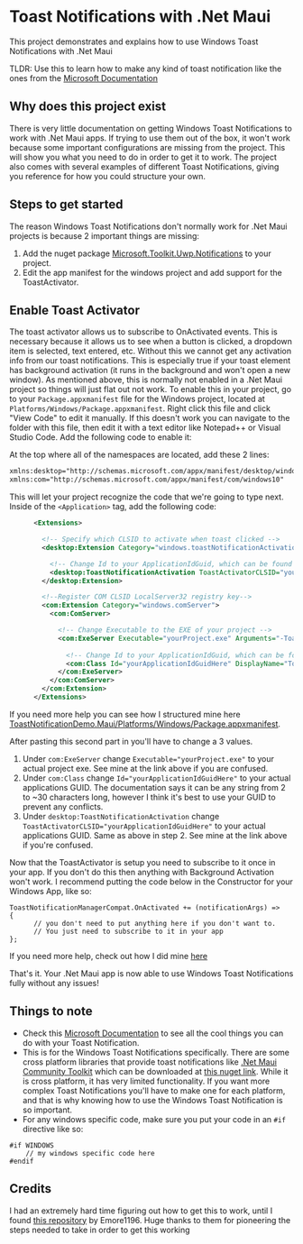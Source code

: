 # Toast Notifications with .Net Maui
This project demonstrates and explains how to use Windows Toast Notifications with .Net Maui

TLDR: Use this to learn how to make any kind of toast notification like the ones from the [Microsoft Documentation](https://learn.microsoft.com/en-us/windows/apps/design/shell/tiles-and-notifications/adaptive-interactive-toasts?tabs=builder-syntax)

## Why does this project exist
There is very little documentation on getting Windows Toast Notifications to work with .Net Maui apps. If trying to use them out of the box, it won't work because some important configurations are missing from the project. This will show you what you need to do in order to get it to work. The project also comes with several examples of different Toast Notifications, giving you reference for how you could structure your own.

## Steps to get started
The reason Windows Toast Notifications don't normally work for .Net Maui projects is because 2 important things are missing:
1. Add the nuget package [Microsoft.Toolkit.Uwp.Notifications](https://www.nuget.org/packages/Microsoft.Toolkit.Uwp.Notifications) to your project.
2. Edit the app manifest for the windows project and add support for the ToastActivator. 

## Enable Toast Activator
The toast activator allows us to subscribe to OnActivated events. This is necessary because it allows us to see when a button is clicked, a dropdown item is selected, text entered, etc. Without this we cannot get any activation info from our toast notifications. This is especially true if your toast element has background activation (it runs in the background and won't open a new window). As mentioned above, this is normally not enabled in a .Net Maui project so things will just flat out not work. To enable this in your project, go to your `Package.appxmanifest` file for the Windows project, located at `Platforms/Windows/Package.appxmanifest`. Right click this file and click "View Code" to edit it manually. If this doesn't work you can navigate to the folder with this file, then edit it with a text editor like Notepad++ or Visual Studio Code. Add the following code to enable it:

At the top where all of the namespaces are located, add these 2 lines:

```xml
xmlns:desktop="http://schemas.microsoft.com/appx/manifest/desktop/windows10" 
xmlns:com="http://schemas.microsoft.com/appx/manifest/com/windows10"
```

This will let your project recognize the code that we're going to type next. Inside of the `<Application>` tag, add the following code:

```xml
      <Extensions>

        <!-- Specify which CLSID to activate when toast clicked -->
        <desktop:Extension Category="windows.toastNotificationActivation">

          <!-- Change Id to your ApplicationIdGuid, which can be found in your .Net Maui csproj -->
          <desktop:ToastNotificationActivation ToastActivatorCLSID="yourApplicationIdGuidHere" /> 
        </desktop:Extension>

        <!--Register COM CLSID LocalServer32 registry key-->
        <com:Extension Category="windows.comServer">
          <com:ComServer>

            <!-- Change Executable to the EXE of your project -->
            <com:ExeServer Executable="yourProject.exe" Arguments="-ToastActivated" DisplayName="Toast activator">
              
              <!-- Change Id to your ApplicationIdGuid, which can be found in your .Net Maui csproj -->
              <com:Class Id="yourApplicationIdGuidHere" DisplayName="Toast activator"/>
            </com:ExeServer>
          </com:ComServer>
        </com:Extension>
      </Extensions>
```

If you need more help you can see how I structured mine here [ToastNotificationDemo.Maui/Platforms/Windows/Package.appxmanifest](https://github.com/gurrenm3/Toast-Notifications-with-.Net-Maui/blob/master/ToastNotificationDemo.Maui/Platforms/Windows/Package.appxmanifest).

After pasting this second part in you'll have to change a 3 values.
1. Under `com:ExeServer` change `Executable="yourProject.exe"` to your actual project exe. See mine at the link above if you are confused.
2. Under `com:Class` change `Id="yourApplicationIdGuidHere"` to your actual applications GUID. The documentation says it can be any string from 2 to ~30 characters long, however I think it's best to use your GUID to prevent any conflicts.
3. Under `desktop:ToastNotificationActivation` change `ToastActivatorCLSID="yourApplicationIdGuidHere"` to your actual applications GUID. Same as above in step 2. See mine at the link above if you're confused.

Now that the ToastActivator is setup you need to subscribe to it once in your app. If you don't do this then anything with Background Activation won't work. I recommend putting the code below in the Constructor for your Windows App, like so:
```
ToastNotificationManagerCompat.OnActivated += (notificationArgs) =>
{
      // you don't need to put anything here if you don't want to. 
      // You just need to subscribe to it in your app
};
```

If you need more help, check out how I did mine [here](https://github.com/gurrenm3/Toast-Notifications-with-.Net-Maui/blob/fe2f7c526c510c00f78a82225ac324a0e2d2eb7d/ToastNotificationDemo.Maui/Platforms/Windows/App.xaml.cs#L28)

That's it. Your .Net Maui app is now able to use Windows Toast Notifications fully without any issues!

## Things to note
- Check this [Microsoft Documentation](https://learn.microsoft.com/en-us/windows/apps/design/shell/tiles-and-notifications/adaptive-interactive-toasts?tabs=builder-syntax) to see all the cool things you can do with your Toast Notification.
- This is for the Windows Toast Notifications specifically. There are some cross platform libraries that provide toast notifications like [.Net Maui Community Toolkit](https://learn.microsoft.com/en-us/dotnet/communitytoolkit/maui/alerts/toast) which can be downloaded at [this nuget link](https://www.nuget.org/packages/CommunityToolkit.Maui/). While it is cross platform, it has very limited functionality. If you want more complex Toast Notifications you'll have to make one for each platform, and that is why knowing how to use the Windows Toast Notification is so important. 
- For any windows specific code, make sure you put your code in an `#if` directive like so:
```
#if WINDOWS
    // my windows specific code here
#endif
```

## Credits
I had an extremely hard time figuring out how to get this to work, until I found [this repository](https://github.com/emorell96/MauiWithWindowsToasts) by Emore1196. Huge thanks to them for pioneering the steps needed to take in order to get this working
